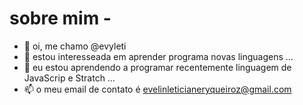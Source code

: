 # sobre mim - 
- 👋 oi, me chamo @evyleti
- 👀 estou interesseada em aprender programa novas linguagens ...
- 🌱 eu estou aprendendo a programar recentemente linguagem de JavaScrip e Stratch ...
- 📫 o meu email de contato é evelinleticianeryqueiroz@gmail.com

<!---
evyleti/evyleti is a ✨ special ✨ repository because its `README.md` (this file) appears on your GitHub profile.
You can click the Preview link to take a look at your changes.
--->
